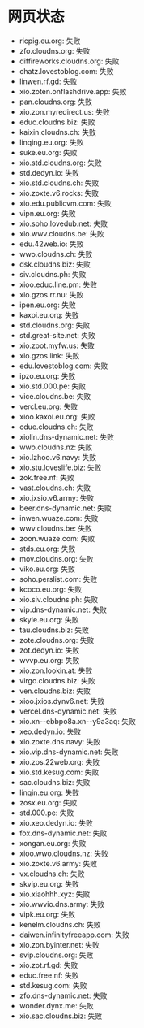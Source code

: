 # 网页状态
- ricpig.eu.org: 失败
- zfo.cloudns.org: 失败
- diffireworks.cloudns.org: 失败
- chatz.lovestoblog.com: 失败
- linwen.rf.gd: 失败
- xio.zoten.onflashdrive.app: 失败
- pan.cloudns.org: 失败
- xio.zon.myredirect.us: 失败
- educ.cloudns.biz: 失败
- kaixin.cloudns.ch: 失败
- linqing.eu.org: 失败
- suke.eu.org: 失败
- xio.std.cloudns.org: 失败
- std.dedyn.io: 失败
- xio.std.cloudns.ch: 失败
- xio.zoxte.v6.rocks: 失败
- xio.edu.publicvm.com: 失败
- vipn.eu.org: 失败
- xio.soho.lovedub.net: 失败
- xio.wwv.cloudns.be: 失败
- edu.42web.io: 失败
- wwo.cloudns.ch: 失败
- dsk.cloudns.biz: 失败
- siv.cloudns.ph: 失败
- xioo.educ.line.pm: 失败
- xio.gzos.rr.nu: 失败
- ipen.eu.org: 失败
- kaxoi.eu.org: 失败
- std.cloudns.org: 失败
- std.great-site.net: 失败
- xio.zoot.myfw.us: 失败
- xio.gzos.link: 失败
- edu.lovestoblog.com: 失败
- ipzo.eu.org: 失败
- xio.std.000.pe: 失败
- vice.cloudns.be: 失败
- vercl.eu.org: 失败
- xioo.kaxoi.eu.org: 失败
- cdue.cloudns.ch: 失败
- xiolin.dns-dynamic.net: 失败
- wwo.cloudns.nz: 失败
- xio.lzhoo.v6.navy: 失败
- xio.stu.loveslife.biz: 失败
- zok.free.nf: 失败
- vast.cloudns.ch: 失败
- xio.jxsio.v6.army: 失败
- beer.dns-dynamic.net: 失败
- inwen.wuaze.com: 失败
- wwv.cloudns.be: 失败
- zoon.wuaze.com: 失败
- stds.eu.org: 失败
- mov.cloudns.org: 失败
- viko.eu.org: 失败
- soho.perslist.com: 失败
- kcoco.eu.org: 失败
- xio.siv.cloudns.ph: 失败
- vip.dns-dynamic.net: 失败
- skyle.eu.org: 失败
- tau.cloudns.biz: 失败
- zote.cloudns.org: 失败
- zot.dedyn.io: 失败
- wvvp.eu.org: 失败
- xio.zon.lookin.at: 失败
- virgo.cloudns.biz: 失败
- ven.cloudns.biz: 失败
- xioo.jxios.dynv6.net: 失败
- vercel.dns-dynamic.net: 失败
- xio.xn--ebbpo8a.xn--y9a3aq: 失败
- xeo.dedyn.io: 失败
- xio.zoxte.dns.navy: 失败
- xio.vip.dns-dynamic.net: 失败
- xio.zos.22web.org: 失败
- xio.std.kesug.com: 失败
- sac.cloudns.biz: 失败
- linqin.eu.org: 失败
- zosx.eu.org: 失败
- std.000.pe: 失败
- xio.xeo.dedyn.io: 失败
- fox.dns-dynamic.net: 失败
- xongan.eu.org: 失败
- xioo.wwo.cloudns.nz: 失败
- xio.zoxte.v6.army: 失败
- vx.cloudns.ch: 失败
- skvip.eu.org: 失败
- xio.xiaohhh.xyz: 失败
- xio.wwvio.dns.army: 失败
- vipk.eu.org: 失败
- kenelm.cloudns.ch: 失败
- daiwen.infinityfreeapp.com: 失败
- xio.zon.byinter.net: 失败
- svip.cloudns.org: 失败
- xio.zot.rf.gd: 失败
- educ.free.nf: 失败
- std.kesug.com: 失败
- zfo.dns-dynamic.net: 失败
- wonder.dynx.me: 失败
- xio.sac.cloudns.biz: 失败
